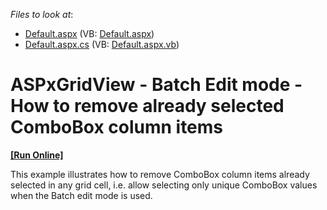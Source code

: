 <!-- default file list -->
*Files to look at*:

* [Default.aspx](./CS/Default.aspx) (VB: [Default.aspx](./VB/Default.aspx))
* [Default.aspx.cs](./CS/Default.aspx.cs) (VB: [Default.aspx.vb](./VB/Default.aspx.vb))
<!-- default file list end -->
# ASPxGridView - Batch Edit mode - How to remove already selected ComboBox column items
<!-- run online -->
**[[Run Online]](https://codecentral.devexpress.com/t449262/)**
<!-- run online end -->


This example illustrates how to remove ComboBox column items already selected in any grid cell, i.e. allow selecting only unique ComboBox values when the Batch edit mode is used.

<br/>


